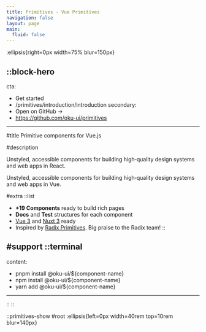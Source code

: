 ```yaml
---
title: Primitives - Vue Primitives
navigation: false
layout: page
main:
  fluid: false
---
```


:ellipsis{right=0px width=75% blur=150px}

::block-hero
---
cta:
  - Get started
  - /primitives/introduction/introduction
secondary:
  - Open on GitHub →
  - https://github.com/oku-ui/primitives
---

#title
Primitive components for Vue.js

#description
<!-- Write pages in [Markdown](https://content.nuxtjs.org), use [Vue](https://vuejs.org) components and enjoy the power of [Nuxt](https://nuxt.com). --> Unstyled, accessible components for building high‑quality design systems and web apps in React.

Unstyled, accessible components for building high‑quality design systems and web apps in Vue.

#extra
  ::list
  - **+19 Components** ready to build rich pages
  - **Docs** and **Test** structures for each component
  - [Vue 3](https://vuejs.org) and [Nuxt 3](https://nuxt.com) ready
  - Inspired by [Radix Primitives](https://www.radix-ui.com/docs/primitives). Big praise to the Radix team!
  ::

#support
  ::terminal
  ---
  content:
  - pnpm install @oku-ui/${component-name}
  - npm install @oku-ui/${component-name}
  - yarn add @oku-ui/${component-name}
  ---
  ::
::

::primitives-show
#root
:ellipsis{left=0px width=40rem top=10rem blur=140px}
